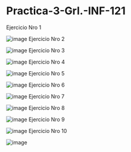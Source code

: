 # Practica-3-Grl.-INF-121
Ejercicio Nro 1


![image](https://github.com/user-attachments/assets/a0e17cf6-aad7-4e59-9587-97d5f58a0825)
Ejercicio Nro 2


![image](https://github.com/user-attachments/assets/92dc7844-26d3-4170-af1f-ee52158f892b)
Ejercicio Nro 3


![image](https://github.com/user-attachments/assets/a0727245-b6f4-434c-829c-c02a0544ba31)
Ejercicio Nro 4


![image](https://github.com/user-attachments/assets/a24eb2b0-f926-4d1b-973d-bfc63e07987f)
Ejercicio Nro 5 


![image](https://github.com/user-attachments/assets/60a20af0-2a36-433a-aa45-8762d8af0a47)
Ejercicio Nro 6


![image](https://github.com/user-attachments/assets/f44aa899-30f8-4683-82d7-4c85359aa9c9)
Ejercicio Nro 7


![image](https://github.com/user-attachments/assets/e2d7459b-eacb-4ca0-9652-544505416a26)
Ejercicio Nro 8


![image](https://github.com/user-attachments/assets/7f33d74a-e46c-4626-912e-ae70fa734146)
Ejercicio Nro 9


![image](https://github.com/user-attachments/assets/e23854d7-75f6-46f8-ae80-efd1dba47ab3)
Ejercicio Nro 10


![image](https://github.com/user-attachments/assets/41d4b20b-ebc6-4d33-882d-b5183be51f2f)









